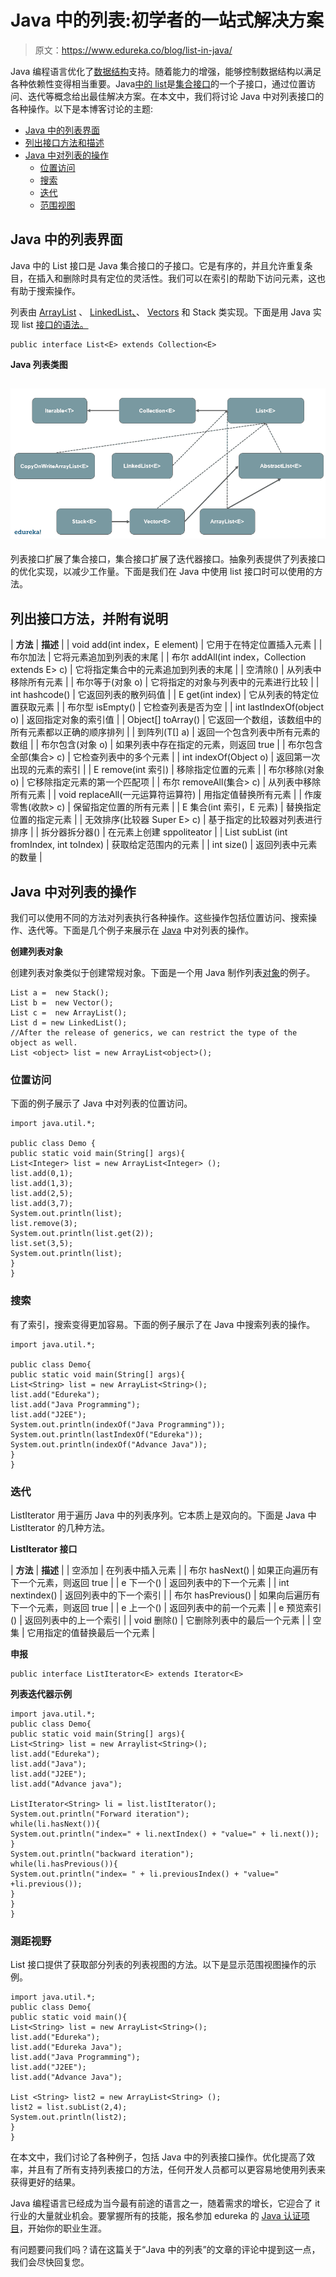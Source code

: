 # Java 中的列表:初学者的一站式解决方案

> 原文：<https://www.edureka.co/blog/list-in-java/>

Java 编程语言优化了[数据结构](https://www.edureka.co/blog/data-structures-algorithms-in-java/)支持。随着能力的增强，能够控制数据结构以满足各种依赖性变得相当重要。Java[中的 list](https://www.edureka.co/java-j2ee-training-course)是[集合接口](https://www.edureka.co/blog/java-collections/)的一个子接口，通过位置访问、迭代等概念给出最佳解决方案。在本文中，我们将讨论 Java 中对列表接口的各种操作。以下是本博客讨论的主题:

*   [Java 中的列表界面](#list)
*   [列出接口方法和描述](#methods)
*   [Java 中对列表的操作](#operations)
    *   [位置访问](#access)
    *   [搜索](#search)
    *   [迭代](#iteration)
    *   [范围视图](#range-view)

## **Java 中的列表界面**

Java 中的 List 接口是 Java 集合接口的子接口。它是有序的，并且允许重复条目，在插入和删除时具有定位的灵活性。我们可以在索引的帮助下访问元素，这也有助于搜索操作。

列表由 [ArrayList](https://www.edureka.co/blog/java-arraylist/) 、 [LinkedList、](https://www.edureka.co/blog/linked-list-in-java/)、 [Vectors](https://www.edureka.co/blog/vector-in-java/) 和 Stack 类实现。下面是用 Java 实现 list [接口的语法。](https://www.edureka.co/blog/java-interface/)

```
public interface List<E> extends Collection<E>

```

**Java 列表类图**

## **![list class diagram - list in java - edureka](img/52d3ef55d2566d3805bf8623756c34f9.png)**

列表接口扩展了集合接口，集合接口扩展了迭代器接口。抽象列表提供了列表接口的优化实现，以减少工作量。下面是我们在 Java 中使用 list 接口时可以使用的方法。

## **列出接口方法，并附有说明**

| **方法** | **描述** |
| void add(int index，E element) | 它用于在特定位置插入元素 |
| 布尔加法 | 它将元素追加到列表的末尾 |
| 布尔 addAll(int index，Collection extends E> c) | 它将指定集合中的元素追加到列表的末尾 |
| 空清除() | 从列表中移除所有元素 |
| 布尔等于(对象 o) | 它将指定的对象与列表中的元素进行比较 |
| int hashcode() | 它返回列表的散列码值 |
| E get(int index) | 它从列表的特定位置获取元素 |
| 布尔型 isEmpty() | 它检查列表是否为空 |
| int lastIndexOf(object o) | 返回指定对象的索引值 |
| Object[] toArray() | 它返回一个数组，该数组中的所有元素都以正确的顺序排列 |
| 到阵列(T[] a) | 返回一个包含列表中所有元素的数组 |
| 布尔包含(对象 o) | 如果列表中存在指定的元素，则返回 true |
| 布尔包含全部(集合> c) | 它检查列表中的多个元素 |
| int indexOf(Object o) | 返回第一次出现的元素的索引 |
| E remove(int 索引) | 移除指定位置的元素 |
| 布尔移除(对象 o) | 它移除指定元素的第一个匹配项 |
| 布尔 removeAll(集合> c) | 从列表中移除所有元素 |
| void replaceAll(一元运算符运算符) | 用指定值替换所有元素 |
| 作废零售(收款> c) | 保留指定位置的所有元素 |
| E 集合(int 索引，E 元素) | 替换指定位置的指定元素 |
| 无效排序(比较器 Super E> c) | 基于指定的比较器对列表进行排序 |
| 拆分器拆分器() | 在元素上创建 sppoliteator |
| List <e>subList (int fromIndex, int toIndex)</e> | 获取给定范围内的元素 |
| int size() | 返回列表中元素的数量 |

## **Java 中对列表的操作**

我们可以使用不同的方法对列表执行各种操作。这些操作包括位置访问、搜索操作、迭代等。下面是几个例子来展示在 [Java](https://www.edureka.co/blog/java-tutorial/) 中对列表的操作。

**创建列表对象**

创建列表对象类似于创建常规对象。下面是一个用 Java 制作列表[对象](https://www.edureka.co/blog/java-object/)的例子。

```
List a =  new Stack();
List b =  new Vector();
List c =  new ArrayList();
List d = new LinkedList();
//After the release of generics, we can restrict the type of the object as well.
List <object> list = new ArrayList<object>();

```

### **位置访问**

下面的例子展示了 Java 中对列表的位置访问。

```
import java.util.*;

public class Demo {
public static void main(String[] args){
List<Integer> list = new ArrayList<Integer> ();
list.add(0,1);
list.add(1,3);
list.add(2,5);
list.add(3,7);
System.out.println(list);
list.remove(3);
System.out.println(list.get(2));
list.set(3,5);
System.out.println(list);
}
}

```

### **搜索**

有了索引，搜索变得更加容易。下面的例子展示了在 Java 中搜索列表的操作。

```
import java.util.*;

public class Demo{
public static void main(String[] args){
List<String> list = new ArrayList<String>();
list.add("Edureka");
list.add("Java Programming");
list.add("J2EE");
System.out.println(indexOf("Java Programming"));
System.out.println(lastIndexOf("Edureka"));
System.out.println(indexOf("Advance Java"));
}
}

```

### **迭代**

ListIterator 用于遍历 Java 中的列表序列。它本质上是双向的。下面是 Java 中 ListIterator 的几种方法。

**ListIterator 接口**

| **方法** | **描述** |
| 空添加 | 在列表中插入元素 |
| 布尔 hasNext() | 如果正向遍历有下一个元素，则返回 true |
| e 下一个() | 返回列表中的下一个元素 |
| int nextindex() | 返回列表中的下一个索引 |
| 布尔 hasPrevious() | 如果向后遍历有下一个元素，则返回 true |
| e 上一个() | 返回列表中的前一个元素 |
| e 预览索引() | 返回列表中的上一个索引 |
| void 删除() | 它删除列表中的最后一个元素 |
| 空集 | 它用指定的值替换最后一个元素 |

**申报**

```
public interface ListIterator<E> extends Iterator<E>

```

**列表迭代器示例**

```
import java.util.*;
public class Demo{
public static void main(String[] args){
List<String> list = new Arraylist<String>();
list.add("Edureka");
list.add("Java");
list.add("J2EE");
list.add("Advance java");

ListIterator<String> li = list.listIterator();
System.out.println("Forward iteration");
while(li.hasNext()){
System.out.println("index=" + li.nextIndex() + "value=" + li.next());
}
System.out.println("backward iteration");
while(li.hasPrevious()){
System.out.println("index= " + li.previousIndex() + "value=" +li.previous());
}
}
}

```

### **测距视野**

List 接口提供了获取部分列表的列表视图的方法。以下是显示范围视图操作的示例。

```
import java.util.*;
public class Demo{
public static void main(){
List<String> list = new ArrayList<String>();
list.add("Edureka");
list.add("Edureka Java");
list.add("Java Programming");
list.add("J2EE");
list.add("Advance Java");

List <String> list2 = new ArrayList<String> ();
list2 = list.subList(2,4);
System.out.println(list2);
}
}

```

在本文中，我们讨论了各种例子，包括 Java 中的列表接口操作。优化提高了效率，并且有了所有支持列表接口的方法，任何开发人员都可以更容易地使用列表来获得更好的结果。

Java 编程语言已经成为当今最有前途的语言之一，随着需求的增长，它迎合了 it 行业的大量就业机会。要掌握所有的技能，报名参加 edureka 的 [Java 认证项目](https://www.edureka.co/java-j2ee-training-course)，开始你的职业生涯。

有问题要问我们吗？请在这篇关于“Java 中的列表”的文章的评论中提到这一点，我们会尽快回复您。